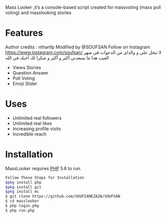



Mass Looker ,it’s a console-based script created for massvoting (mass poll voting) and masslooking stories

# Features
 Author credits : nthanfp
 Modified by @SOUFSAN Follow on Instagram https://www.instagram.com/soufsan/ 
 لا تبخل علي و والداي من الدعوات في ضهر الغيب هدا ما يسعدني أكثر و أكثر و شكرا لك أحبك في الله

  - Views Stories
  - Question Answer
  - Poll Voting
  - Emoji Slider
  
# Uses 
   - Unlimited real followers
   - Unlimited real likes
   - Increasing profile visits
   - Incredible reach
   
# Installation

MassLooker requires [PHP](https://www.php.net/) 5.6 to run.

```sh
Follow These Steps for Installation
$pkg install php
$pkg install git
$pkg install mc
$ git clone https://github.com/SOUFIANEZAZA/SOUFSAN
$ cd masslooker
$ php login.php
$ php run.php
```

